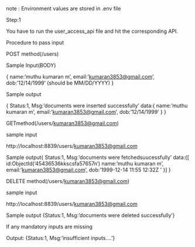 
note : Environment values are stored in .env file

Step:1 

You have to run the user_access_api file and hit the corresponding API.

Procedure to  pass input



POST method(/users)

Sample Input(BODY)

{
name:’muthu kumaran m’,
email:’kumaran3853@gmail.com’,
dob:’12/14/1999’  (should be MM/DD/YYYY)
}

Sample output

{
Status:1,
Msg:’documents were inserted successfully’
data:{
name:’muthu kumaran m’,
email:’kumaran3853@gmail.com’,
dob:’12/14/1999’
}
}

GETmethod(/users/kumaran3853@gmail.com)

sample input 

http://localhost:8839/users/kumaran3853@gmail.com

Sample output{
Status:1,
Msg:’documents were fetchedsuucessfully’
data:{[
id:ObjectId(‘45436536kkscsfa57657n’)
name:’muthu kumaran m’,
email:’kumaran3853@gmail.com’,
dob:’1999-12-14 11:55 12:32Z ’
}]
}

DELETE method(/users/kumaran3853@gmail.com)

sample input 

http://localhost:8839/users/kumaran3853@gmail.com

Sample output
{Status:1,
Msg:’documents were deleted successfully’}



If any mandatory inputs are missing

Output:
{Status:1,
Msg:’insufficient inputs….’}

















